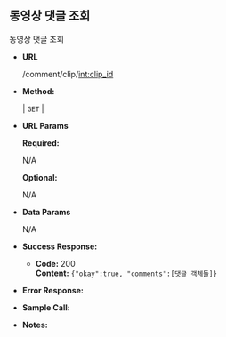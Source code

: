 **동영상 댓글 조회**
----
  동영상 댓글 조회

* **URL**

  /comment/clip/<int:clip_id>

* **Method:**
  
  | `GET` |
  
*  **URL Params** 

   **Required:**
 
   N/A

   **Optional:**
 
   N/A

* **Data Params**

  N/A

* **Success Response:**
  

  * **Code:** 200 <br />
    **Content:** `{"okay":true, "comments":[댓글 객체들]}`
 
* **Error Response:**

* **Sample Call:**

* **Notes:**

